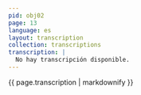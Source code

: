 ```yaml
---
pid: obj02
page: 13
language: es
layout: transcription
collection: transcriptions
transcription: |
  No hay transcripción disponible.
---
```


{{ page.transcription | markdownify }}
